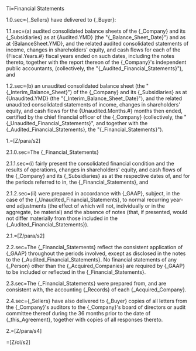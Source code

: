 Ti=Financial Statements

1.0.sec={_Sellers} have delivered to {_Buyer}:

1.1.sec=(a) audited consolidated balance sheets of the {_Company} and its {_Subsidiaries} as at {Audited.YMD} (the "{_Balance_Sheet_Date}") and as at {BalanceSheet.YMD}, and the related audited consolidated statements of income, changes in shareholders' equity, and cash flows for each of the {Fiscal.Years.#} fiscal years ended on such dates, including the notes thereto, together with the report thereon of the {_Company}'s independent public accountants, (collectively, the "{_Audited_Financial_Statements}"), and 

1.2.sec=(b) an unaudited consolidated balance sheet (the "{_Interim_Balance_Sheet}") of the {_Company} and its {_Subsidiaries} as at {Unaudited.YMD} (the "{_Interim_Balance_Sheet_Date}"), and the related unaudited consolidated statements of income, changes in shareholders' equity, and cash flows for the {Unaudited.Months.#} months then ended, certified by the chief financial officer of the {_Company} (collectively, the "{_Unaudited_Financial_Statements}", and together with the {_Audited_Financial_Statements}, the "{_Financial_Statements}").

1.=[Z/para/s2]

2.1.0.sec=The {_Financial_Statements}

2.1.1.sec=(i) fairly present the consolidated financial condition and the results of operations, changes in shareholders' equity, and cash flows of the {_Company} and its {_Subsidiaries} as at the respective dates of, and for the periods referred to in, the {_Financial_Statements}, and

2.1.2.sec=(ii) were prepared in accordance with {_GAAP}, subject, in the case of the {_Unaudited_Financial_Statements}, to normal recurring year-end adjustments (the effect of which will not, individually or in the aggregate, be material) and the absence of notes (that, if presented, would not differ materially from those included in the {_Audited_Financial_Statements}).

2.1.=[Z/para/s2]

2.2.sec=The {_Financial_Statements} reflect the consistent application of {_GAAP} throughout the periods involved, except as disclosed in the notes to the {_Audited_Financial_Statements}.  No financial statements of any {_Person} other than the {_Acquired_Companies} are required by {_GAAP} to be included or reflected in the {_Financial_Statements}.

2.3.sec=The {_Financial_Statements} were prepared from, and are consistent with, the accounting {_Records} of each {_Acquired_Company}.

2.4.sec={_Sellers} have also delivered to {_Buyer} copies of all letters from the {_Company}'s auditors to the {_Company}'s board of directors or audit committee thereof during the 36 months prior to the date of {_this_Agreement}, together with copies of all responses thereto.

2.=[Z/para/s4]

=[Z/ol/s2]
